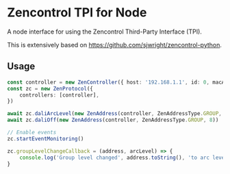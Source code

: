 # Zencontrol TPI for Node

A node interface for using the Zencontrol Third-Party Interface (TPI).

This is extensively based on https://github.com/sjwright/zencontrol-python.

## Usage

```typescript
const controller = new ZenController({ host: '192.168.1.1', id: 0, macAddress: 'FFFFFFFFFFFF' }),
const zc = new ZenProtocol({
	controllers: [controller],
})

await zc.daliArcLevel(new ZenAddress(controller, ZenAddressType.GROUP, 7), 254)
await zc.daliOff(new ZenAddress(controller, ZenAddressType.GROUP, 8))

// Enable events
zc.startEventMonitoring()

zc.groupLevelChangeCallback = (address, arcLevel) => {
	console.log('Group level changed', address.toString(), 'to arc level', arcLevel)
}
```
